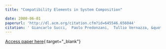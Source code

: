 ```yaml
---
title: "Compatibility Elements in System Composition"

date: 2000-06-01
paperurl: 'http://dl.acm.org/citation.cfm?id=645546.656044'
citation: ' Giancarlo Succi,  Paolo Predonzani,  Tullio Vernazza, &quot;Compatibility Elements in System Composition.&quot;, 2000.'
---
```

[Access paper here](http://dl.acm.org/citation.cfm?id=645546.656044){:target="_blank"}
